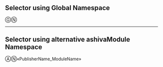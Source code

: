 ## Selector using Global Namespace

ⒼⓃ

_____

## Selector using alternative ashivaModule Namespace

ⒶⓃ«PublisherName_ModuleName»
